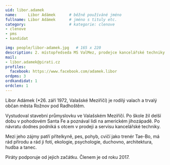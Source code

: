 ```yaml
---
uid: libor.adamek
name:     Libor Adámek  	# běžně používáné jméno
fullname: Libor Adámek  	# jméno s tituly etc.
category:                   # kategorie: clenove
- clenove
- pms
- kandidat

img: people/libor-adamek.jpg   # 165 x 220
description: 2. místopředseda MS ValMez, prodejce kancelářské techniky # kratký popis, max 160 znaků
mail:
- libor.adamek@pirati.cz
profiles:
  facebook: https://www.facebook.com/adamek.libor
ordpms: 3
ordkandidat: 1
ordclen: 1
---
```


Libor Adámek (*26. září 1972, Valašské Meziříčí) je rodilý valach a trvalý občan města Rožnov pod Radhoštěm.

Vystudoval stavební průmyslovku ve Valašském Meziříčí. Po škole žil delší dobu v pohodovém Santa Fe a poznával lidi na americkém jihozápadě. Po návratu dodnes podniká s otcem v prodeji a servisu kancelářské techniky.

Mezi jeho zájmy patří přítelkyně, pes, pohyb, cvičí jako trenér Tae-Bo, má rád přírodu a rád ji fotí, ekologie, psychologie, duchovno, architektura, hudba a tanec.

Piráty podporuje od jejich začátku. Členem je od roku 2017.
